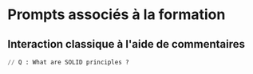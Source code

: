 # Prompts associés à la formation

## Interaction classique à l'aide de commentaires

```SQL
// Q : What are SOLID principles ?
```